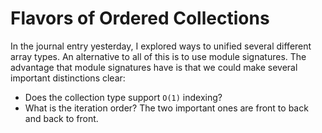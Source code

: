 # Flavors of Ordered Collections

In the journal entry yesterday, I explored ways to unified several different
array types. An alternative to all of this is to use module signatures. The
advantage that module signatures have is that we could make several important
distinctions clear:

* Does the collection type support `O(1)` indexing?
* What is the iteration order? The two important ones are front to back and
  back to front. 
